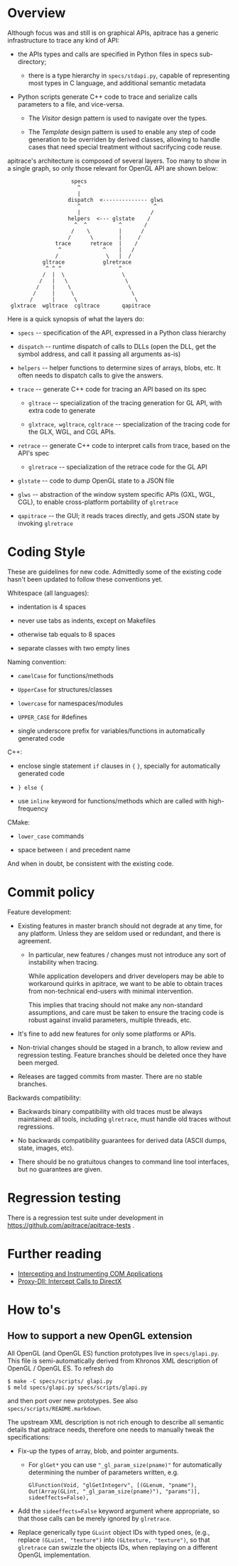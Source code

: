 # Overview #

Although focus was and still is on graphical APIs, apitrace has a
generic infrastructure to trace any kind of API:

 * the APIs types and calls are specified in Python files in specs
   sub-directory;

   * there is a type hierarchy in `specs/stdapi.py`, capable of representing
     most types in C language, and additional semantic metadata

 * Python scripts generate C++ code to trace and serialize calls parameters to
   a file, and vice-versa.

   * The _Visitor_ design pattern is used to navigate over the types.

   * The _Template_ design pattern is used to enable any step of code
     generation to be overriden by derived classes, allowing to handle
     cases that need special treatment without sacrifycing code reuse.

apitrace's architecture is composed of several layers.  Too many to show in a
single graph, so only those relevant for OpenGL API are shown below:

                        specs
                          ^
                          |
                       dispatch  <-------------- glws
                          ^                       ^
                          |                      /
                       helpers  <--- glstate    /
                         ^  ^          ^       /
                        /    \         |      /
                       /      \        |     /
                   trace      retrace  |    /
                    ^             ^    |   /
                   /               \   |  /
               gltrace            glretrace
                ^ ^ ^                  ^
               /  |  \                  \
              /   |   \                  \
             /    |    \                  \
            /     |     \                  \
           /      |      \                  \
     glxtrace  wgltrace  cgltrace       qapitrace

Here is a quick synopsis of what the layers do:

 * `specs` -- specification of the API, expressed in a Python class hierarchy

 * `dispatch` -- runtime dispatch of calls to DLLs (open the DLL, get the symbol
   address, and call it passing all arguments as-is)

 * `helpers` -- helper functions to determine sizes of arrays, blobs, etc.  It
   often needs to dispatch calls to give the answers.

 * `trace` -- generate C++ code for tracing an API based on its spec

   * `gltrace` -- specialization of the tracing generation for GL API, with extra
     code to generate

   * `glxtrace`,` wgltrace`, `cgltrace` -- specialization of the tracing code for the
     GLX, WGL, and CGL APIs.

 * `retrace` -- generate C++ code to interpret calls from trace, based on the
   API's spec

   * `glretrace` -- specialization of the retrace code for the GL API

 * `glstate` -- code to dump OpenGL state to a JSON file

 * `glws` -- abstraction of the window system specific APIs (GXL, WGL, CGL), to
   enable cross-platform portability of `glretrace`

 * `qapitrace` -- the GUI; it reads traces directly, and gets JSON state by
   invoking `glretrace`


# Coding Style #

These are guidelines for new code.  Admittedly some of the existing code hasn't
been updated to follow these conventions yet.

Whitespace (all languages):

 * indentation is 4 spaces

 * never use tabs as indents, except on Makefiles

 * otherwise tab equals to 8 spaces

 * separate classes with two empty lines

Naming convention:

 * `camelCase` for functions/methods

 * `UpperCase` for structures/classes

 * `lowercase` for namespaces/modules

 * `UPPER_CASE` for #defines

 * single underscore prefix for variables/functions in automatically generated
   code

C++:

 * enclose single statement `if` clauses in `{` `}`, specially for
   automatically generated code

 * `} else {`

 * use `inline` keyword for functions/methods which are called with high-frequency

CMake:

 * `lower_case` commands

 * space between `(` and precedent name


And when in doubt, be consistent with the existing code.


# Commit policy #

Feature development:

* Existing features in master branch should not degrade at any time, for any
  platform.  Unless they are seldom used or redundant, and there is agreement.

  * In particular, new features / changes must not introduce any sort of
    instability when tracing.

    While application developers and driver developers may be able to
    workaround quirks in apitrace, we want to be able to obtain traces from
    non-technical end-users with minimal intervention.

    This implies that tracing should not make any non-standard assumptions, and
    care must be taken to ensure the tracing code is robust against invalid
    parameters, multiple threads, etc.

* It's fine to add new features for only some platforms or APIs.

* Non-trivial changes should be staged in a branch, to allow review and
  regression testing.  Feature branches should be deleted once they have been
  merged.

* Releases are tagged commits from master.  There are no stable branches.


Backwards compatibility:

* Backwards binary compatibility with old traces must be always maintained: all
  tools, including `glretrace`, must handle old traces without regressions.

* No backwards compatibility guarantees for derived data (ASCII dumps, state,
  images, etc).

* There should be no gratuitous changes to command line tool interfaces, but no
  guarantees are given.


# Regression testing #

There is a regression test suite under development in
https://github.com/apitrace/apitrace-tests .


# Further reading #

* [Intercepting and Instrumenting COM Applications](https://www.usenix.org/legacy/events/coots99/full_papers/hunt/hunt_html)
* [Proxy-Dll: Intercept Calls to DirectX](http://www.mikoweb.eu/index.php?node=21)


# How to's #

## How to support a new OpenGL extension ##

All OpenGL (and OpenGL ES) function prototypes live in `specs/glapi.py`.  This
file is semi-automatically derived from Khronos XML description of OpenGL /
OpenGL ES.  To refresh do

    $ make -C specs/scripts/ glapi.py
    $ meld specs/glapi.py specs/scripts/glapi.py

and then port over new prototypes.  See also `specs/scripts/README.markdown`.

The upstream XML description is not rich enough to describe all semantic
details that apitrace needs, therefore one needs to manually tweak the
specifications:

* Fix-up the types of array, blob, and pointer arguments.

  * For `glGet*` you can use `"_gl_param_size(pname)"` for automatically determining the number of parameters written, e.g.
    
        GlFunction(Void, "glGetIntegerv", [(GLenum, "pname"), Out(Array(GLint, "_gl_param_size(pname)"), "params")], sideeffects=False),

* Add the `sideeffects=False` keyword argument where appropriate, so that those
  calls can be merely ignored by `glretrace`.

* Replace generically type `GLuint` object IDs with typed ones, (e.g., replace
  `(GLuint, "texture")` into `(GLtexture, "texture")`, so that `glretrace` can
  swizzle the objects IDs, when replaying on a different OpenGL implementation.


